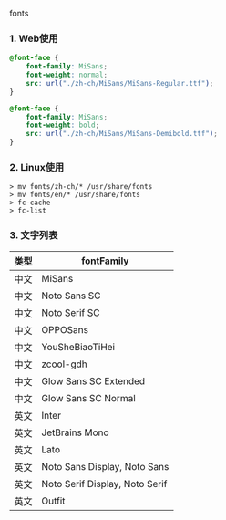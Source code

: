 fonts

### 1. Web使用
```css
@font-face {
    font-family: MiSans;
    font-weight: normal;
    src: url("./zh-ch/MiSans/MiSans-Regular.ttf");
}

@font-face {
    font-family: MiSans;
    font-weight: bold;
    src: url("./zh-ch/MiSans/MiSans-Demibold.ttf");
}
```

### 2. Linux使用
```shell
> mv fonts/zh-ch/* /usr/share/fonts
> mv fonts/en/* /usr/share/fonts
> fc-cache
> fc-list
```

### 3. 文字列表
|  类型   | fontFamily  |
|  ----  | ----  |
| 中文  | MiSans |
| 中文  | Noto Sans SC |
| 中文  | Noto Serif SC |
| 中文  | OPPOSans |
| 中文  | YouSheBiaoTiHei |
| 中文  | zcool-gdh |
| 中文  | Glow Sans SC Extended |
| 中文  | Glow Sans SC Normal |
| 英文  | Inter |
| 英文  | JetBrains Mono |
| 英文  | Lato |
| 英文  | Noto Sans Display, Noto Sans |
| 英文  | Noto Serif Display, Noto Serif |
| 英文  | Outfit |


